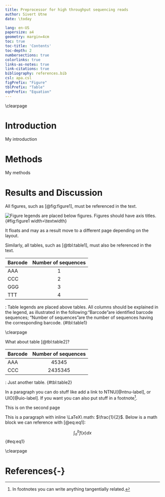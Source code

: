 ```yaml
---
title: Preprocessor for high throughput sequencing reads
author: Sivert Utne
date: \today

lang: en-US
papersize: a4
geometry: margin=4cm
toc: true
toc-title: 'Contents'
toc-depth: 2
numbersections: true
colorlinks: true
links-as-notes: true
link-citations: true
bibliography: references.bib
csl: apa.csl
figPrefix: "Figure"
tblPrefix: "Table"
eqnPrefix: "Equation"
---
```


\clearpage

# Introduction
My introduction

# Methods
My methods

# Results and Discussion
All figures, such as [@fig:figure1], must be referenced in the text.

![Figure legends are placed below figures. Figures should have axis titles.](figures/task1-length-distribution.png){#fig:figure1 width=\textwidth}

It floats and may as a result move to a different page depending on the layout.

Similarly, all tables, such as [@tbl:table1], must also be referenced in the text.

| Barcode | Number of sequences |
| :---    | :---:               |
| AAA     | 1                   |
| CCC     | 2                   |
| GGG     | 3                   |
| TTT     | 4                   |
: Table legends are placed above tables. All columns should be explained in the legend, as illustrated in the following:“Barcode”are identified barcode sequences; “Number of sequences”are the number of sequences having the corresponding barcode.
{#tbl:table1}

\clearpage

What about table [@tbl:table2]?

| Barcode | Number of sequences |
| :---    | :---:               |
| AAA     | 45345               |
| CCC     | 2435345             |
: Just another table.
{#tbl:table2}

In a paragraph you can do stuff like add a link to NTNU[@ntnu-label], or UIO[@uio-label]. If you want you can also put stuff in a footnote[^label].

[^label]: In footnotes you can write anything tangentially related.

This is on the second page

This is a paragraph with inline \LaTeX\ math: $\frac{1}{2}$.
Below is a math block we can reference with [@eq:eq1]:

$$ \int_{a}^{b} f(x)dx $$ {#eq:eq1}

\clearpage
# References{-}